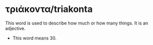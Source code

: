 # τριάκοντα/triakonta
This word is used to describe how much or how many things. It is an adjective.

* This word means 30.
